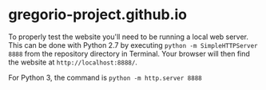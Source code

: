 # gregorio-project.github.io

To properly test the website you'll need to be running a local web server.  This can be done with Python 2.7 by executing `python -m SimpleHTTPServer 8888` from the repository directory in Terminal.  Your browser will then find the website at `http://localhost:8888/`.

For Python 3, the command is `python -m http.server 8888`
